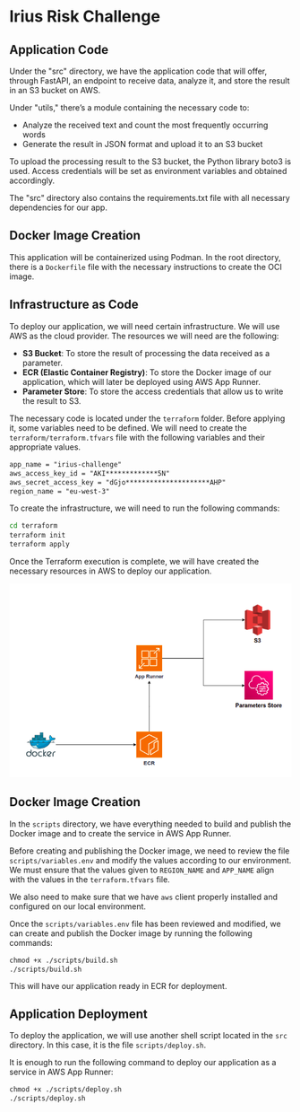 # Irius Risk Challenge

## Application Code

Under the "src" directory, we have the application code that will offer, through FastAPI, an endpoint to receive data, analyze it, and store the result in an S3 bucket on AWS.

Under "utils," there’s a module containing the necessary code to:

- Analyze the received text and count the most frequently occurring words
- Generate the result in JSON format and upload it to an S3 bucket

To upload the processing result to the S3 bucket, the Python library boto3 is used. Access credentials will be set as environment variables and obtained accordingly.

The "src" directory also contains the requirements.txt file with all necessary dependencies for our app.

## Docker Image Creation

This application will be containerized using Podman. In the root directory, there is a `Dockerfile` file with the necessary instructions to create the OCI image.

## Infrastructure as Code

To deploy our application, we will need certain infrastructure. We will use AWS as the cloud provider. The resources we will need are the following:

- **S3 Bucket**: To store the result of processing the data received as a parameter.
- **ECR (Elastic Container Registry)**: To store the Docker image of our application, which will later be deployed using AWS App Runner.
- **Parameter Store**: To store the access credentials that allow us to write the result to S3.

The necessary code is located under the `terraform` folder. Before applying it, some variables need to be defined. We will need to create the `terraform/terraform.tfvars` file with the following variables and their appropriate values.

```
app_name = "irius-challenge"
aws_access_key_id = "AKI*************5N"
aws_secret_access_key = "dGjo*********************AHP"
region_name = "eu-west-3"
```

To create the infrastructure, we will need to run the following commands:
   
```bash
cd terraform
terraform init
terraform apply
```

Once the Terraform execution is complete, we will have created the necessary resources in AWS to deploy our application.

![Infrastructure](images/architecture.png)

## Docker Image Creation

In the `scripts` directory, we have everything needed to build and publish the Docker image and to create the service in AWS App Runner.

Before creating and publishing the Docker image, we need to review the file `scripts/variables.env` and modify the values according to our environment. We must ensure that the values given to `REGION_NAME` and `APP_NAME` align with the values in the `terraform.tfvars` file.

We also need to make sure that we have `aws` client properly installed and configured on our local environment.

Once the `scripts/variables.env` file has been reviewed and modified, we can create and publish the Docker image by running the following commands:

```
chmod +x ./scripts/build.sh 
./scripts/build.sh
```

This will have our application ready in ECR for deployment.

## Application Deployment

To deploy the application, we will use another shell script located in the `src` directory. In this case, it is the file `scripts/deploy.sh`.

It is enough to run the following command to deploy our application as a service in AWS App Runner:

```
chmod +x ./scripts/deploy.sh
./scripts/deploy.sh
```